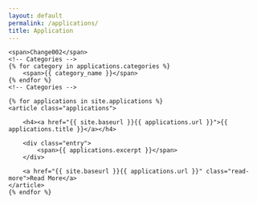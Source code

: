 ```yaml
---
layout: default
permalink: /applications/
title: Application
---
```


<div class="posts font-small">

    <span>Change002</span>
    <!-- Categories -->
    {% for category in applications.categories %}
        <span>{{ category_name }}</span>
    {% endfor %}
    <!-- Categories -->

    {% for applications in site.applications %}
    <article class="applications">

        <h4><a href="{{ site.baseurl }}{{ applications.url }}">{{ applications.title }}</a></h4>

        <div class="entry">
            <span>{{ applications.excerpt }}</span>
        </div>

        <a href="{{ site.baseurl }}{{ applications.url }}" class="read-more">Read More</a>
    </article>
    {% endfor %}
</div>
